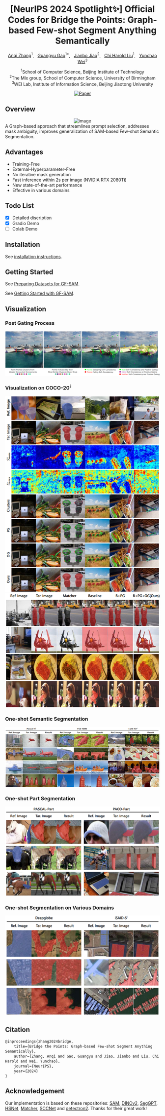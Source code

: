 <div align="center">
<h1>[NeurIPS 2024 Spotlight✨] Official Codes for Bridge the Points: Graph-based Few-shot Segment Anything Semantically</h1>

[Anqi Zhang](https://scholar.google.com/citations?user=DmRZv5sAAAAJ)<sup>1</sup>, &nbsp; 
[Guangyu Gao](https://scholar.google.com/citations?user=snmRfqMAAAAJ)<sup>1*</sup>, &nbsp;
[Jianbo Jiao](https://mix.jianbojiao.com/)<sup>2</sup>, &nbsp;
[Chi Harold Liu](https://scholar.google.com/citations?user=3IgFTEkAAAAJ)<sup>1</sup>, &nbsp;
[Yunchao Wei](https://weiyc.github.io/)<sup>3</sup>

<sup>1</sup>School of Computer Science, Beijing Institute of Technology<br>
<sup>2</sup>The MIx group, School of Computer Science, University of Birmingham<br>
<sup>3</sup>WEI Lab, Institute of Information Science, Beijing Jiaotong University<br>

[![Paper](https://img.shields.io/badge/arxiv-2410.06964-floralwhite)](https://arxiv.org/abs/2410.06964)

</div>

## Overview
<div align="center">
<img width="800" alt="image" src="figs/framework.png">
</div>
A Graph-based approach that streamlines prompt selection, addresses mask ambiguity, improves generalization of SAM-based Few-shot Semantic Segmentation.

## Advantages

- Training-Free
- External-Hyperparameter-Free
- No iterative mask generation
- Fast inference within 2s per image (NVIDIA RTX 2080Ti)
- New state-of-the-art performance
- Effective in various domains

## Todo List

- [x] Detailed discription
- [x] Gradio Demo
- [ ] Colab Demo

## Installation

See [installation instructions](INSTALL.md).

## Getting Started

See [Preparing Datasets for GF-SAM](datasets/README.md).

See [Getting Started with GF-SAM](GETTING_STARTED.md). 

## Visualization

### Post Gating Process

![Post_Gating](./figs/point_selection.png)

### Visualization on COCO-20<sup>i</sup>

![Detail](./figs/vis_detail.png)
![coco](./figs/vis_coco.png)

### One-shot Semantic Segmentation

![oss](./figs/vis_std.png)

### One-shot Part Segmentation

![part](./figs/vis_part.png)

### One-shot Segmentation on Various Domains

![domain](./figs/vis_cross.png)

## Citation

```
@inproceedings{zhang2024bridge,
    title={Bridge the Points: Graph-based Few-shot Segment Anything Semantically},
    author={Zhang, Anqi and Gao, Guangyu and Jiao, Jianbo and Liu, Chi Harold and Wei, Yunchao},
    journal={NeurIPS},
    year={2024}
}
```

## Acknowledgement
Our implementation is based on these repositories: [SAM](https://github.com/facebookresearch/segment-anything), [DINOv2](https://github.com/facebookresearch/dinov2), [SegGPT](https://github.com/baaivision/Painter/tree/main/SegGPT), [HSNet](https://github.com/juhongm999/hsnet), [Matcher](https://github.com/aim-uofa/Matcher), [SCCNet](https://github.com/linhanwang/SCCNet) and [detectron2](https://github.com/facebookresearch/detectron2). Thanks for their great work!